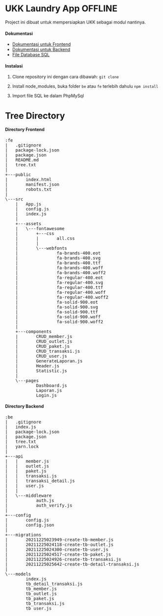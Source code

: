 # UKK Laundry App OFFLINE
Project ini dibuat untuk mempersiapkan UKK sebagai modul nantinya.

#### Dokumentasi
- [Dokumentasi untuk Frontend](https://docs.google.com/document/d/1aiHwmZ9293nSkO0wpnDxLHMBFsSnnPdgD_e0Ez5Z8zw/edit?usp=sharing)
- [Dokumentasi untuk Backend](https://docs.google.com/document/d/1CowIHixpRjImN-4SA84yV-l7TfIIgP8McyrAYH2psug/edit?usp=sharing)
- [File Database SQL]()

#### Instalasi
1. Clone repository ini dengan cara dibawah:
`git clone `

2. Install node_modules, buka folder `be` atau `fe` terlebih dahulu
`npm install`

3. Import file SQL ke dalam PhpMySql

# Tree Directory
#### Directory Frontend
<pre>
:fe
|   .gitignore
|   package-lock.json
|   package.json
|   README.md
|   tree.txt
|         
+---public
|       index.html
|       manifest.json
|       robots.txt
|       
\---src
    |   App.js
    |   config.js
    |   index.js
    |   
    +---assets
    |   \---fontawesome
    |       +---css
    |       |       all.css
    |       |       
    |       \---webfonts
    |               fa-brands-400.eot
    |               fa-brands-400.svg
    |               fa-brands-400.ttf
    |               fa-brands-400.woff
    |               fa-brands-400.woff2
    |               fa-regular-400.eot
    |               fa-regular-400.svg
    |               fa-regular-400.ttf
    |               fa-regular-400.woff
    |               fa-regular-400.woff2
    |               fa-solid-900.eot
    |               fa-solid-900.svg
    |               fa-solid-900.ttf
    |               fa-solid-900.woff
    |               fa-solid-900.woff2
    |               
    +---components
    |       CRUD_member.js
    |       CRUD_outlet.js
    |       CRUD_paket.js
    |       CRUD_transaksi.js
    |       CRUD_user.js
    |       GenerateLaporan.js
    |       Header.js
    |       Statistic.js
    |       
    \---pages
            Dashboard.js
            Laporan.js
            Login.js
</pre>

#### Directory Backend
<pre>
:be
|   .gitignore
|   index.js
|   package-lock.json
|   package.json
|   tree.txt
|   yarn.lock
|   
+---api
|   |   member.js
|   |   outlet.js
|   |   paket.js
|   |   transaksi.js
|   |   transaksi_detail.js
|   |   user.js
|   |   
|   \---middleware
|           auth.js
|           auth_verify.js
|           
+---config
|       config.js
|       config.json
|       
+---migrations
|       20211225023949-create-tb-member.js
|       20211225024118-create-tb-outlet.js
|       20211225024300-create-tb-user.js
|       20211225024517-create-tb-paket.js
|       20211225024926-create-tb-transaksi.js
|       20211225025642-create-tb-detail-transaksi.js
|       
\---models
        index.js
        tb_detail_transaksi.js
        tb_member.js
        tb_outlet.js
        tb_paket.js
        tb_transaksi.js
        tb_user.js
</pre>